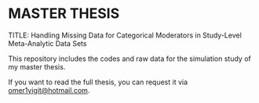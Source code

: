 # MASTER THESIS
TITLE: Handling Missing Data for Categorical Moderators in Study-Level Meta-Analytic Data Sets

This repository includes the codes and raw data for the simulation study of my master thesis.

If you want to read the full thesis, you can request it via omer1yigit@hotmail.com.
  
